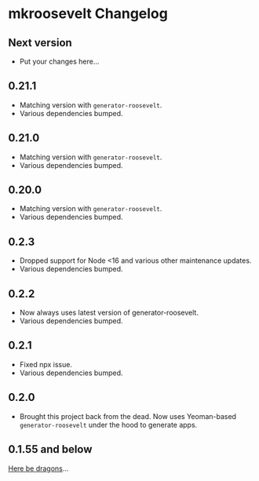 # mkroosevelt Changelog

## Next version

- Put your changes here...

## 0.21.1

- Matching version with `generator-roosevelt`.
- Various dependencies bumped.

## 0.21.0

- Matching version with `generator-roosevelt`.
- Various dependencies bumped.

## 0.20.0

- Matching version with `generator-roosevelt`.
- Various dependencies bumped.

## 0.2.3

- Dropped support for Node <16 and various other maintenance updates.
- Various dependencies bumped.

## 0.2.2

- Now always uses latest version of generator-roosevelt.
- Various dependencies bumped.

## 0.2.1

- Fixed npx issue.
- Various dependencies bumped.

## 0.2.0

- Brought this project back from the dead. Now uses Yeoman-based `generator-roosevelt` under the hood to generate apps.

## 0.1.55 and below

[Here be dragons](https://en.wikipedia.org/wiki/Here_be_dragons)...
